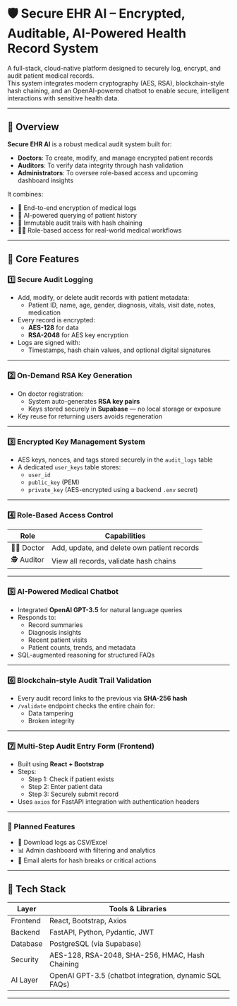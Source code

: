 # 🛡️ Secure EHR AI – Encrypted, Auditable, AI-Powered Health Record System

A full-stack, cloud-native platform designed to securely log, encrypt, and audit patient medical records.  
This system integrates modern cryptography (AES, RSA), blockchain-style hash chaining, and an OpenAI-powered chatbot to enable secure, intelligent interactions with sensitive health data.

---

## 🚀 Overview

**Secure EHR AI** is a robust medical audit system built for:
- **Doctors**: To create, modify, and manage encrypted patient records  
- **Auditors**: To verify data integrity through hash validation  
- **Administrators**: To oversee role-based access and upcoming dashboard insights

It combines:
- 🔐 End-to-end encryption of medical logs  
- 🧠 AI-powered querying of patient history  
- 🧾 Immutable audit trails with hash chaining  
- 🧑‍⚕️ Role-based access for real-world medical workflows  

---

## 🔐 Core Features

### 1️⃣ Secure Audit Logging
- Add, modify, or delete audit records with patient metadata:
  - Patient ID, name, age, gender, diagnosis, vitals, visit date, notes, medication
- Every record is encrypted:
  - **AES-128** for data
  - **RSA-2048** for AES key encryption
- Logs are signed with:
  - Timestamps, hash chain values, and optional digital signatures

---

### 2️⃣ On-Demand RSA Key Generation
- On doctor registration:
  - System auto-generates **RSA key pairs**
  - Keys stored securely in **Supabase** — no local storage or exposure
- Key reuse for returning users avoids regeneration

---

### 3️⃣ Encrypted Key Management System
- AES keys, nonces, and tags stored securely in the `audit_logs` table
- A dedicated `user_keys` table stores:
  - `user_id`
  - `public_key` (PEM)
  - `private_key` (AES-encrypted using a backend `.env` secret)

---

### 4️⃣ Role-Based Access Control
| Role     | Capabilities                              |
|----------|-------------------------------------------|
| 👨‍⚕️ Doctor | Add, update, and delete own patient records |
| 🕵️ Auditor | View all records, validate hash chains     |

---

### 5️⃣ AI-Powered Medical Chatbot
- Integrated **OpenAI GPT-3.5** for natural language queries
- Responds to:
  - Record summaries
  - Diagnosis insights
  - Recent patient visits
  - Patient counts, trends, and metadata
- SQL-augmented reasoning for structured FAQs

---

### 6️⃣ Blockchain-style Audit Trail Validation
- Every audit record links to the previous via **SHA-256 hash**
- `/validate` endpoint checks the entire chain for:
  - Data tampering
  - Broken integrity

---

### 7️⃣ Multi-Step Audit Entry Form (Frontend)
- Built using **React + Bootstrap**
- Steps:
  - Step 1: Check if patient exists
  - Step 2: Enter patient data
  - Step 3: Securely submit record
- Uses `axios` for FastAPI integration with authentication headers

---

### 🧾 Planned Features
- 🔄 Download logs as CSV/Excel
- 📊 Admin dashboard with filtering and analytics
- 🔔 Email alerts for hash breaks or critical actions

---

## 🧰 Tech Stack

| Layer     | Tools & Libraries                                      |
|-----------|--------------------------------------------------------|
| Frontend  | React, Bootstrap, Axios                                |
| Backend   | FastAPI, Python, Pydantic, JWT                         |
| Database  | PostgreSQL (via Supabase)                              |
| Security  | AES-128, RSA-2048, SHA-256, HMAC, Hash Chaining        |
| AI Layer  | OpenAI GPT-3.5 (chatbot integration, dynamic SQL FAQs) |

---

